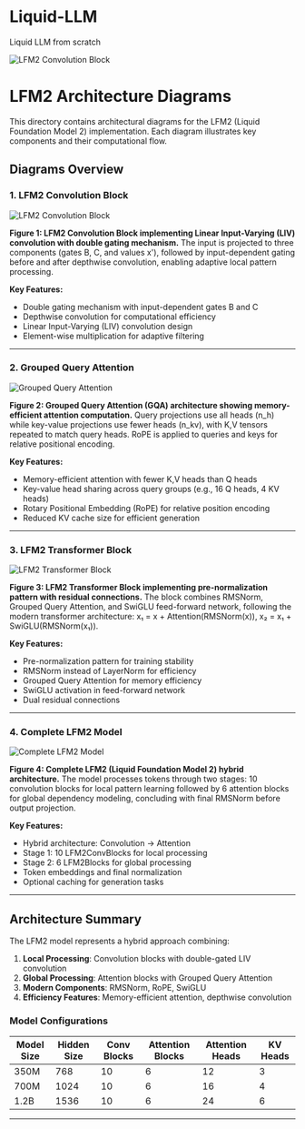 # Liquid-LLM
Liquid LLM from scratch

![LFM2 Convolution Block](img/1_enfuC8yFwvurDcq-Sx0kpA.webp)

# LFM2 Architecture Diagrams

This directory contains architectural diagrams for the LFM2 (Liquid Foundation Model 2) implementation. Each diagram illustrates key components and their computational flow.

## Diagrams Overview

### 1. LFM2 Convolution Block
![LFM2 Convolution Block](img/conv.png)

**Figure 1: LFM2 Convolution Block implementing Linear Input-Varying (LIV) convolution with double gating mechanism.** The input is projected to three components (gates B, C, and values x'), followed by input-dependent gating before and after depthwise convolution, enabling adaptive local pattern processing.

**Key Features:**
- Double gating mechanism with input-dependent gates B and C
- Depthwise convolution for computational efficiency
- Linear Input-Varying (LIV) convolution design
- Element-wise multiplication for adaptive filtering

---

### 2. Grouped Query Attention
![Grouped Query Attention](img/GQA.png)

**Figure 2: Grouped Query Attention (GQA) architecture showing memory-efficient attention computation.** Query projections use all heads (n_h) while key-value projections use fewer heads (n_kv), with K,V tensors repeated to match query heads. RoPE is applied to queries and keys for relative positional encoding.

**Key Features:**
- Memory-efficient attention with fewer K,V heads than Q heads
- Key-value head sharing across query groups (e.g., 16 Q heads, 4 KV heads)
- Rotary Positional Embedding (RoPE) for relative position encoding
- Reduced KV cache size for efficient generation

---

### 3. LFM2 Transformer Block
![LFM2 Transformer Block](img/Transformer.png)

**Figure 3: LFM2 Transformer Block implementing pre-normalization pattern with residual connections.** The block combines RMSNorm, Grouped Query Attention, and SwiGLU feed-forward network, following the modern transformer architecture: x₁ = x + Attention(RMSNorm(x)), x₂ = x₁ + SwiGLU(RMSNorm(x₁)).

**Key Features:**
- Pre-normalization pattern for training stability
- RMSNorm instead of LayerNorm for efficiency
- Grouped Query Attention for memory efficiency
- SwiGLU activation in feed-forward network
- Dual residual connections

---

### 4. Complete LFM2 Model
![Complete LFM2 Model](img/LFM2.png)

**Figure 4: Complete LFM2 (Liquid Foundation Model 2) hybrid architecture.** The model processes tokens through two stages: 10 convolution blocks for local pattern learning followed by 6 attention blocks for global dependency modeling, concluding with final RMSNorm before output projection.

**Key Features:**
- Hybrid architecture: Convolution → Attention
- Stage 1: 10 LFM2ConvBlocks for local processing
- Stage 2: 6 LFM2Blocks for global processing
- Token embeddings and final normalization
- Optional caching for generation tasks

---

## Architecture Summary

The LFM2 model represents a hybrid approach combining:

1. **Local Processing**: Convolution blocks with double-gated LIV convolution
2. **Global Processing**: Attention blocks with Grouped Query Attention
3. **Modern Components**: RMSNorm, RoPE, SwiGLU
4. **Efficiency Features**: Memory-efficient attention, depthwise convolution

### Model Configurations

| Model Size | Hidden Size | Conv Blocks | Attention Blocks | Attention Heads | KV Heads |
|------------|-------------|-------------|------------------|-----------------|----------|
| 350M       | 768         | 10          | 6                | 12              | 3        |
| 700M       | 1024        | 10          | 6                | 16              | 4        |
| 1.2B       | 1536        | 10          | 6                | 24              | 6        |


---

